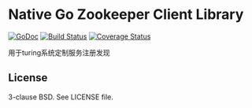 Native Go Zookeeper Client Library
===================================

[![GoDoc](https://godoc.org/github.com/samuel/go-zookeeper?status.svg)](https://godoc.org/github.com/samuel/go-zookeeper)
[![Build Status](https://travis-ci.org/samuel/go-zookeeper.png)](https://travis-ci.org/samuel/go-zookeeper)
[![Coverage Status](https://coveralls.io/repos/github/samuel/go-zookeeper/badge.svg?branch=master)](https://coveralls.io/github/samuel/go-zookeeper?branch=master)

用于turing系统定制服务注册发现

License
-------

3-clause BSD. See LICENSE file.
